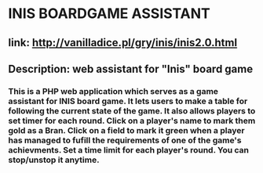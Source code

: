 # INIS BOARDGAME ASSISTANT
## link: http://vanilladice.pl/gry/inis/inis2.0.html
## Description: web assistant for "Inis" board game
### This is a PHP web application which serves as a game assistant for INIS board game. It lets users to make a table for following the current state of the game. It also allows players to set timer for each round. Click on a player's name to mark them gold as a Bran. Click on a field to mark it green when a player has managed to fufill the requirements of one of the game's achievments. Set a time limit for each player's round. You can stop/unstop it anytime.